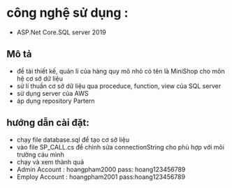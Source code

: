 ﻿# công nghệ sử dụng :
- ASP.Net Core.SQL server 2019
## Mô tả
- đề tài thiết kế, quản lí của hàng quy mô nhỏ có tên là MiniShop cho môn hệ cơ sở dữ liệu
- sử lí thuần cơ sở dữ liệu qua proceduce, function, view của SQL server
- sử dụng server của AWS
- áp dụng repository Partern


## hướng dẫn cài đặt:
- chạy file database.sql để tạo cơ sở liệu
- vào file SP_CALL.cs để chỉnh sửa connectionString cho phù hợp với môi trường cảu mình
- chạy và xem thành quả
- Admin Account : hoangpham2000  pass: hoang123456789
- Employ Account : hoangpham2001 pass:hoang123456789
